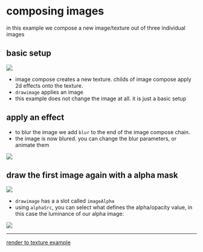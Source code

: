 
# composing images

in this example we compose a new image/texture out of three individual images


## basic setup

![](/doc/example_imgcomp_a.png)

- image compose creates a new texture. childs of image compose apply 2d effects onto the texture.
- ```drawimage``` applies an image
- this example does not change the image at all. it is just a basic setup

## apply an effect

- to blur the image we add ```blur``` to the end of the image compose chain.
- the image is now blured. you can change the blur parameters, or animate them

![](/doc/example_imgcomp_b.png)

## draw the first image again with a alpha mask

![](/doc/example_imgcomp_c.png)


- ```drawimage``` has a a slot called ```imageAlpha```
- using ```alphaSrc```, you can select what defines the alpha/opacity value, in this case the luminance of our alpha image:

![](/doc/example_imgcomp3.jpg)

----


[render to texture example](/ui/#/project/5645f59a9a013fa25927562a)


